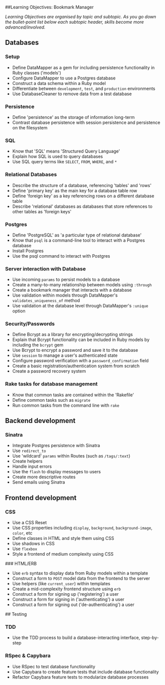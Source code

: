 ##Learning Objectives: Bookmark Manager

*Learning Objectives are organised by topic and subtopic. As you go down the bullet-point list below each subtopic header, skills become more advanced/involved.*

## Databases

### Setup
* Define DataMapper as a gem for including persistence functionality in Ruby classes ('models')
* Configure DataMapper to use a Postgres database
* Construct a data schema within a Ruby model
* Differentiate between `development`, `test`, and `production` environments
* Use DatabaseCleaner to remove data from a test database

### Persistence
* Define 'persistence' as the storage of information long-term
* Contrast database persistence with session persistence and persistence on the filesystem

### SQL
* Know that 'SQL' means 'Structured Query Language'
* Explain how SQL is used to query databases
* Use SQL query terms like `SELECT`, `FROM`, `WHERE`, and `*`

### Relational Databases
* Describe the structure of a database, referencing 'tables' and 'rows'
* Define 'primary key' as the main key for a database table row
* Define 'foreign key' as a key referencing rows on a different database table
* Describe 'relational' databases as databases that store references to other tables as 'foreign keys'

### Postgres
* Define 'PostgreSQL' as 'a particular type of relational database'
* Know that `psql` is a command-line tool to interact with a Postgres database
* Install Postgres
* Use the psql command to interact with Postgres

### Server interaction with Database
* Use incoming `params` to persist models to a database
* Create a many-to-many relationship between models using `:through`
* Create a bookmark manager that interacts with a database
* Use validation within models through DataMapper's `validates_uniqueness_of` method
* Use validation at the database level through DataMapper's `:unique` option

### Security/Passwords
* Define Bcrypt as a library for encrypting/decrypting strings
* Explain that Bcrypt functionality can be included in Ruby models by including the `bcrypt` gem
* Use Bcrypt to encrypt a password and save it to the database
* Use `session` to manage a user's authenticated state
* Configure password verification with a `password_confirmation` field
* Create a basic registration/authentication system from scratch
* Create a password recovery system

### Rake tasks for database management
* Know that common tasks are contained within the 'Rakefile'
* Define common tasks such as `migrate`
* Run common tasks from the command line with `rake`

## Backend development

### Sinatra
* Integrate Postgres persistence with Sinatra
* Use `redirect_to`
* Use 'wildcard' `params` within Routes (such as `/tags/:text`)
* Create helpers
* Handle input errors
* Use the `flash` to display messages to users
* Create more descriptive routes
* Send emails using Sinatra

## Frontend development

### CSS
* Use a CSS Reset
* Use CSS properties including `display`, `background`, `background-image`, `color`, etc
* Define classes in HTML and style them using CSS
* Use shadows in CSS
* Use `flexbox`
* Style a frontend of medium complexity using CSS

### HTML/ERB
* Use `erb` syntax to display data from Ruby models within a template
* Construct a form to `POST` model data from the frontend to the server
* Use helpers (like `current_user`) within templates
* Create a mid-complexity frontend structure using `erb`
* Construct a form for signing up ('registering') a user
* Construct a form for signing in ('authenticating') a user
* Construct a form for signing out ('de-authenticating') a user

## Testing

### TDD
* Use the TDD process to build a database-interacting interface, step-by-step

### RSpec & Capybara
* Use RSpec to test database functionality
* Use Capybara to create feature tests that include database functionality
* Refactor Capybara feature tests to modularize database processes
